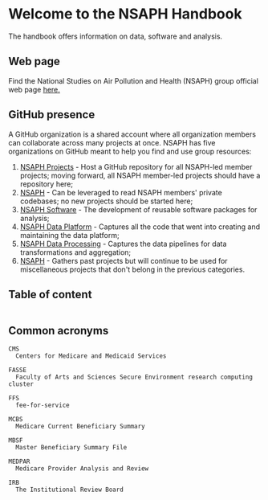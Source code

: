 # Welcome to the NSAPH Handbook 

The handbook offers information on data, software and analysis.

## Web page

Find the National Studies on Air Pollution and Health (NSAPH) group official web page [here.](https://www.hsph.harvard.edu/nsaph/)

## GitHub presence

A GitHub organization is a shared account where all organization members can collaborate across many projects at once. NSAPH has five organizations on GitHub meant to help you find and use group resources:

1. [NSAPH Projects](https://github.com/NSAPH-Projects) - Host a GitHub repository for all NSAPH-led member projects; moving forward, all NSAPH member-led projects should have a repository here;
2. [NSAPH](https://github.com/orgs/NSAPH/teams/research) - Can be leveraged to read NSAPH members' private codebases; no new projects should be started here;
3. [NSAPH Software](https://github.com/orgs/NSAPH-Software) - The development of reusable software packages for analysis; 
4. [NSAPH Data Platform](https://github.com/NSAPH-Data-Platform) - Captures all the code that went into creating and maintaining the data platform; 
5. [NSAPH Data Processing](https://github.com/NSAPH-Data-Processing) - Captures the data pipelines for data transformations and aggregation;
6. [NSAPH](https://github.com/NSAPH) - Gathers past projects but will continue to be used for miscellaneous projects that don't belong in the previous categories.

## Table of content

```{tableofcontents}
```

## Common acronyms

```{glossary}
CMS
  Centers for Medicare and Medicaid Services
  
FASSE
  Faculty of Arts and Sciences Secure Environment research computing cluster
  
FFS
  fee-for-service

MCBS
  Medicare Current Beneficiary Summary

MBSF
  Master Beneficiary Summary File

MEDPAR
  Medicare Provider Analysis and Review
  
IRB
  The Institutional Review Board
```
